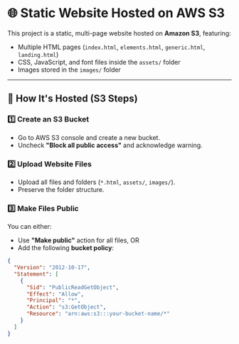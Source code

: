 # 🌐 Static Website Hosted on AWS S3

This project is a static, multi-page website hosted on **Amazon S3**, featuring:

- Multiple HTML pages (`index.html`, `elements.html`, `generic.html`, `landing.html`)
- CSS, JavaScript, and font files inside the `assets/` folder
- Images stored in the `images/` folder


---

## 🚀 How It's Hosted (S3 Steps)

### 1️⃣ Create an S3 Bucket
- Go to AWS S3 console and create a new bucket.
- Uncheck **"Block all public access"** and acknowledge warning.

### 2️⃣ Upload Website Files
- Upload all files and folders (`*.html`, `assets/`, `images/`).
- Preserve the folder structure.

### 3️⃣ Make Files Public
You can either:
- Use **"Make public"** action for all files, OR
- Add the following **bucket policy**:

```json
{
  "Version": "2012-10-17",
  "Statement": [
    {
      "Sid": "PublicReadGetObject",
      "Effect": "Allow",
      "Principal": "*",
      "Action": "s3:GetObject",
      "Resource": "arn:aws:s3:::your-bucket-name/*"
    }
  ]
}
